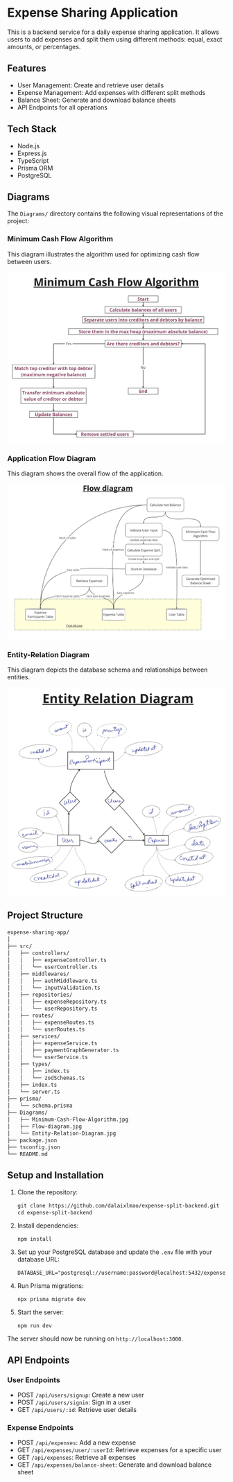 # Expense Sharing Application

This is a backend service for a daily expense sharing application. It allows users to add expenses and split them using different methods: equal, exact amounts, or percentages.

## Features

- User Management: Create and retrieve user details
- Expense Management: Add expenses with different split methods
- Balance Sheet: Generate and download balance sheets
- API Endpoints for all operations

## Tech Stack

- Node.js
- Express.js
- TypeScript
- Prisma ORM
- PostgreSQL

## Diagrams

The `Diagrams/` directory contains the following visual representations of the project:

### Minimum Cash Flow Algorithm

This diagram illustrates the algorithm used for optimizing cash flow between users.

![Minimum Cash Flow Algorithm](./Diagrams/Minimum-Cash-Flow-Algorithm.jpg)

### Application Flow Diagram

This diagram shows the overall flow of the application.

![Application Flow Diagram](./Diagrams/Flow-diagram.jpg)

### Entity-Relation Diagram

This diagram depicts the database schema and relationships between entities.

![Entity-Relation Diagram](./Diagrams/Entity-Relation-Diagram.jpg)


## Project Structure

```
expense-sharing-app/
│
├── src/
│   ├── controllers/
│   │   ├── expenseController.ts
│   │   └── userController.ts
│   ├── middlewares/
│   │   ├── authMiddleware.ts
│   │   └── inputValidation.ts
│   ├── repositories/
│   │   ├── expenseRepository.ts
│   │   └── userRepository.ts
│   ├── routes/
│   │   ├── expenseRoutes.ts
│   │   └── userRoutes.ts
│   ├── services/
│   │   ├── expenseService.ts
│   │   ├── paymentGraphGenerator.ts
│   │   └── userService.ts
│   ├── types/
│   │   ├── index.ts
│   │   └── zodSchemas.ts
│   ├── index.ts
│   └── server.ts
├── prisma/
│   └── schema.prisma
├── Diagrams/
│   ├── Minimum-Cash-Flow-Algorithm.jpg
│   ├── Flow-diagram.jpg
│   └── Entity-Relation-Diagram.jpg
├── package.json
├── tsconfig.json
└── README.md
```

## Setup and Installation

1. Clone the repository:
   ```
   git clone https://github.com/dalaixlmao/expense-split-backend.git
   cd expense-split-backend
   ```

2. Install dependencies:
   ```
   npm install
   ```

3. Set up your PostgreSQL database and update the `.env` file with your database URL:
   ```
   DATABASE_URL="postgresql://username:password@localhost:5432/expense_sharing_db"
   ```

4. Run Prisma migrations:
   ```
   npx prisma migrate dev
   ```

5. Start the server:
   ```
   npm run dev
   ```

The server should now be running on `http://localhost:3000`.

## API Endpoints

### User Endpoints

- POST `/api/users/signup`: Create a new user
- POST `/api/users/signin`: Sign in a user
- GET `/api/users/:id`: Retrieve user details

### Expense Endpoints

- POST `/api/expenses`: Add a new expense
- GET `/api/expenses/user/:userId`: Retrieve expenses for a specific user
- GET `/api/expenses`: Retrieve all expenses
- GET `/api/expenses/balance-sheet`: Generate and download balance sheet
